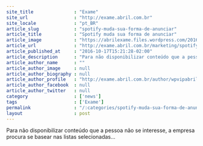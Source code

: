 ```yaml
---
site_title               : "Exame"
site_url                 : "http://exame.abril.com.br"
site_locale              : "pt_BR"
article_slug             : "spotify-muda-sua-forma-de-anunciar"
article_title            : "Spotify muda sua forma de anunciar"
article_image            : "https://abrilexame.files.wordpress.com/2016/10/size_960_16_9_spotify-pr4-2014-05-03.jpg?quality=70&strip=all&w=960"
article_url              : "http://exame.abril.com.br/marketing/spotify-muda-sua-forma-de-anunciar/"
article_published_at     : "2016-10-17T15:21:28-02:00"
article_description      : "Para não disponibilizar conteúdo que a pessoa não se interesse, a empresa procura se basear nas listas selecionadas..."
article_author_name      : ""
article_author_image     : null
article_author_biography : null
article_author_profile   : "http://exame.abril.com.br/author/wpvipabril/"
article_author_facebook  : null
article_author_twitter   : null
category                 : ['news']
tags                     : ['Exame']
permalink                : "/:categories/spotify-muda-sua-forma-de-anunciar/"
layout                   : post
---
```


Para não disponibilizar conteúdo que a pessoa não se interesse, a empresa procura se basear nas listas selecionadas...
